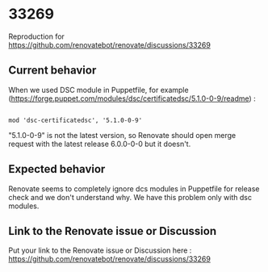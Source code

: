 # 33269

Reproduction for https://github.com/renovatebot/renovate/discussions/33269

## Current behavior

When we used DSC module in Puppetfile, for example (https://forge.puppet.com/modules/dsc/certificatedsc/5.1.0-0-9/readme) :

<code>
mod 'dsc-certificatedsc', '5.1.0-0-9'
</code>

"5.1.0-0-9" is not the latest version, so Renovate should open merge request with the latest release 6.0.0-0-0 but it doesn't.

## Expected behavior

Renovate seems to completely ignore dcs modules in Puppetfile for release check and we don't understand why. We have this problem only with dsc modules.

## Link to the Renovate issue or Discussion

Put your link to the Renovate issue or Discussion here : https://github.com/renovatebot/renovate/discussions/33269
